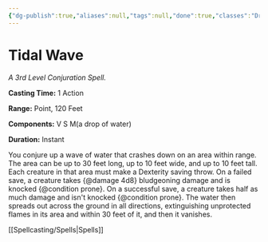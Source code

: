 ```yaml
---
{"dg-publish":true,"aliases":null,"tags":null,"done":true,"classes":"Druid, Sorcerer, Wizard,","spellLevel":3,"school":"Conjuration","source":"XGE","permalink":"/spells/tidal-wave/","dgHomeLink":false,"dgPassFrontmatter":true}
---
```


# Tidal Wave
*A 3rd Level Conjuration Spell.*

**Casting Time:** 1 Action

**Range:** Point, 120 Feet

**Components:** V S M(a drop of water)

**Duration:** Instant

You conjure up a wave of water that crashes down on an area within range. The area can be up to 30 feet long, up to 10 feet wide, and up to 10 feet tall. Each creature in that area must make a Dexterity saving throw. On a failed save, a creature takes {@damage 4d8} bludgeoning damage and is knocked {@condition prone}. On a successful save, a creature takes half as much damage and isn't knocked {@condition prone}. The water then spreads out across the ground in all directions, extinguishing unprotected flames in its area and within 30 feet of it, and then it vanishes.

[[Spellcasting/Spells|Spells]]